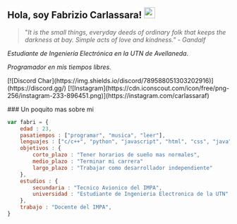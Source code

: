 <h2>Hola, soy Fabrizio Carlassara! <img src="https://static.wikia.nocookie.net/witcher/images/4/4b/Wolf_School_medallion.png/revision/latest/top-crop/width/300/height/300?cb=20151008164535" width="25"></h2>

> "*It is the small things, everyday deeds of ordinary folk that keeps the darkness at bay. Simple acts of love and kindness." - Gandalf*

*Estudiante de Ingeniería Electrónica en la UTN de Avellaneda.*

*Programador en mis tiempos libres.*
<p>
[![Discord Char](https://img.shields.io/discord/789588051303202916)](https://discord.gg/)
[![Instagram](https://cdn.iconscout.com/icon/free/png-256/instagram-233-896451.png)](https://instagram.com/carlassaraf)
</p>
### Un poquito mas sobre mi

```javascript
var fabri = {
    edad : 23,
    pasatiempos : ["programar", "musica", "leer"],
    lenguajes : ["c/c++", "python", "javascript", "html", "css", "java"],
    objetivos : {
        corto_plazo : "Tener horarios de sueño mas normales",
        medio_plazo : "Terminar mi carrera"
        largo_plazo : "Trabajar como desarrollador independiente"
    },
    estudios : {
    	secundaria : "Tecnico Avionico del IMPA",
    	universidad : "Estudiante de Ingenieria Electronica de la UTN"
	},
	trabajo : "Docente del IMPA",
}
```

